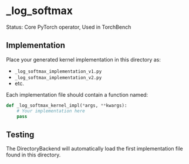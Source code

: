 # _log_softmax

Status: Core PyTorch operator, Used in TorchBench

## Implementation

Place your generated kernel implementation in this directory as:
- `_log_softmax_implementation_v1.py`
- `_log_softmax_implementation_v2.py`
- etc.

Each implementation file should contain a function named:
```python
def _log_softmax_kernel_impl(*args, **kwargs):
    # Your implementation here
    pass
```

## Testing

The DirectoryBackend will automatically load the first implementation file found in this directory.
